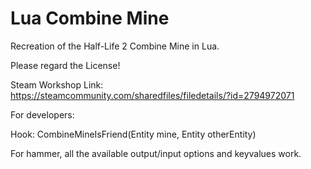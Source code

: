 # Lua Combine Mine

Recreation of the Half-Life 2 Combine Mine in Lua.

Please regard the License!

Steam Workshop Link: https://steamcommunity.com/sharedfiles/filedetails/?id=2794972071
 
For developers:

Hook: CombineMineIsFriend(Entity mine, Entity otherEntity)

For hammer, all the available output/input options and keyvalues work.
